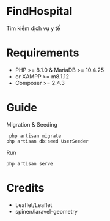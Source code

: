 
# FindHospital  

Tìm kiếm dịch vụ y tế

Requirements
============

* PHP >= 8.1.0 & MariaDB >= 10.4.25
* or XAMPP >= m8.1.12 
* Composer >= 2.4.3


Guide
============
Migration & Seeding

     php artisan migrate
    php artisan db:seed UserSeeder

Run

    php artisan serve


Credits
=======

* Leaflet/Leaflet
* spinen/laravel-geometry
